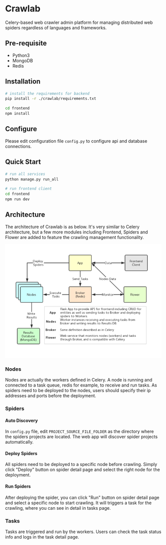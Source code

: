 # Crawlab
Celery-based web crawler admin platform for managing distributed web spiders regardless of languages and frameworks.

## Pre-requisite
- Python3
- MongoDB
- Redis

## Installation

```bash
# install the requirements for backend
pip install -r ./crawlab/requirements.txt
```

```bash
cd frontend
npm install
```

## Configure

Please edit configuration file `config.py` to configure api and database connections.

## Quick Start
```bash
# run all services
python manage.py run_all
```

```bash
# run frontend client
cd frontend
npm run dev
```

## Architecture

The architecture of Crawlab is as below. It's very similar to Celery architecture, but a few more modules including Frontend, Spiders and Flower are added to feature the crawling management functionality. 

![crawlab-architecture](./docs/img/crawlab-architecture.png)

### Nodes

Nodes are actually the workers defined in Celery. A node is running and connected to a task queue, redis for example, to receive and run tasks. As spiders need to be deployed to the nodes, users should specify their ip addresses and ports before the deployment.

### Spiders

#### Auto Discovery
In `config.py` file, edit `PROJECT_SOURCE_FILE_FOLDER` as the directory where the spiders projects are located. The web app will discover spider projects automatically.

#### Deploy Spiders

All spiders need to be deployed to a specific node before crawling. Simply click "Deploy" button on spider detail page and select the right node for the deployment. 

#### Run Spiders

After deploying the spider, you can click "Run" button on spider detail page and select a specific node to start crawling. It will triggers a task for the crawling, where you can see in detail in tasks page.

### Tasks

Tasks are triggered and run by the workers. Users can check the task status info and logs in the task detail page. 
